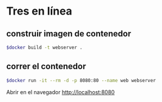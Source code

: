 # Tres en línea

## construir imagen de contenedor

```bash
$docker build -t webserver .
```

## correr el contenedor

```bash
$docker run -it --rm -d -p 8080:80 --name web webserver
```

Abrir en el navegador [http://localhost:8080](http://localhost:8080)
